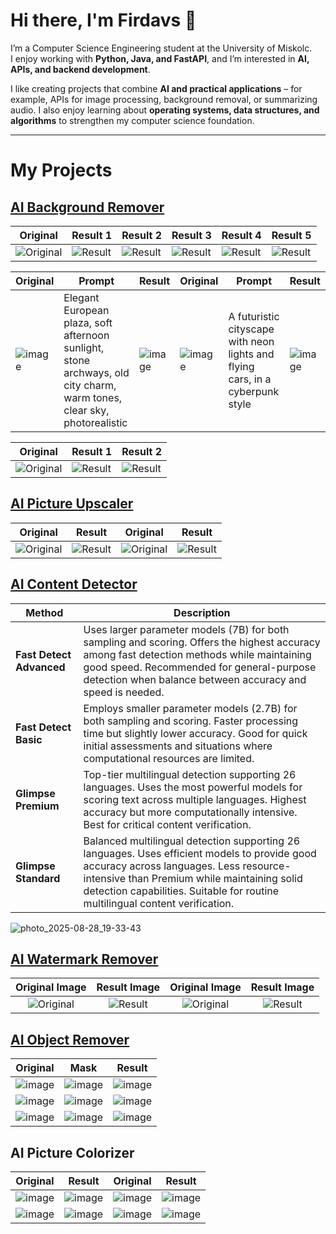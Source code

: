 # Hi there, I'm Firdavs 👋

I’m a Computer Science Engineering student at the University of Miskolc.  
I enjoy working with **Python, Java, and FastAPI**, and I’m interested in **AI, APIs, and backend development**.  

I like creating projects that combine **AI and practical applications** – for example, APIs for image processing, background removal, or summarizing audio. I also enjoy learning about **operating systems, data structures, and algorithms** to strengthen my computer science foundation.  

---

# My Projects

## [AI Background Remover](https://rapidapi.com/firdavscoder1/api/ai-background-remover)

| Original | Result 1 | Result 2 | Result 3 | Result 4 | Result 5 |
|----------|----------|----------|----------|----------|----------|
| ![Original](https://github.com/Firdavs-coder/remove-bg/raw/main/inputs/person.png) | ![Result](https://github.com/Firdavs-coder/remove-bg/raw/main/outputs/output1.png) | ![Result](https://github.com/Firdavs-coder/remove-bg/raw/main/outputs/output2.png) | ![Result](https://github.com/Firdavs-coder/remove-bg/raw/main/outputs/output3.png) | ![Result](https://github.com/Firdavs-coder/remove-bg/raw/main/outputs/output4.png) | ![Result](https://github.com/Firdavs-coder/remove-bg/raw/main/outputs/output5.png) |

| Original | Prompt | Result | Original | Prompt | Result |
| ------ | ------ | ------ | ------ | ------ | ------ |
| ![image](https://github.com/Firdavs-coder/remove-bg/raw/main/outputs/output1.png) | Elegant European plaza, soft afternoon sunlight, stone archways, old city charm, warm tones, clear sky, photorealistic | ![image](https://github.com/Firdavs-coder/remove-bg/raw/main/outputs/output6.png) | ![image](https://i.ibb.co/YBvHfYYZ/mclaren-1-ht-gmh-240412-1712928561648-hp-Main-16x9.png) | A futuristic cityscape with neon lights and flying cars, in a cyberpunk style | ![image](https://i.ibb.co/LjydkBt/image.png) |

| Original | Result 1 | Result 2 |
|----------|----------|----------|
| ![Original](https://github.com/Firdavs-coder/remove-bg/raw/main/outputs/video1.gif) | ![Result](https://github.com/Firdavs-coder/remove-bg/raw/main/outputs/video2.gif) | ![Result](https://github.com/Firdavs-coder/remove-bg/raw/main/outputs/video3.gif) |

## [AI Picture Upscaler](https://rapidapi.com/firdavscoder1/api/ai-picture-upscaler)

| Original | Result | Original | Result |
| --- | --- | --- | --- |
| ![Original](https://i.ibb.co/rRD8MPFL/photo-2025-04-26-11-03-47.jpg) | ![Result](https://i.ibb.co/nN1frMCC/568e7ca7-5c10-434e-8f81-f7e1286e0575.png) | ![Original](https://i.ibb.co/Ld2DKrwz/photo-2025-04-26-11-16-30.jpg) | ![Result](https://i.ibb.co/3yvHtjJv/56acbf26-41b8-45e3-a73c-a0fe4efb685e.png) |

## [AI Content Detector](https://rapidapi.com/firdavscoder1/api/ai-content-detector11)

| Method                        | Description |
|-------------------------------|-------------|
| **Fast Detect Advanced**    | Uses larger parameter models (7B) for both sampling and scoring. Offers the highest accuracy among fast detection methods while maintaining good speed. Recommended for general-purpose detection when balance between accuracy and speed is needed. |
| **Fast Detect Basic**    | Employs smaller parameter models (2.7B) for both sampling and scoring. Faster processing time but slightly lower accuracy. Good for quick initial assessments and situations where computational resources are limited. |
| **Glimpse Premium** | Top-tier multilingual detection supporting 26 languages. Uses the most powerful models for scoring text across multiple languages. Highest accuracy but more computationally intensive. Best for critical content verification. |
| **Glimpse Standard** | Balanced multilingual detection supporting 26 languages. Uses efficient models to provide good accuracy across languages. Less resource-intensive than Premium while maintaining solid detection capabilities. Suitable for routine multilingual content verification. |

![photo_2025-08-28_19-33-43](https://github.com/user-attachments/assets/68d88d8c-ee8c-46bd-9d29-5cb951da5324)

## [AI Watermark Remover](https://rapidapi.com/firdavscoder1/api/ai-watermark-remover)

| Original Image | Result Image | Original Image | Result Image |
|:--------------:|:------------:|:--------------:|:------------:|
| ![Original](https://github.com/user-attachments/assets/f9c0b63d-e19c-4e07-b3a7-2b120e94de99) | ![Result](https://github.com/user-attachments/assets/5b1fbda8-b47f-4cc0-acba-8ee75d8a2af9) | ![Original](https://github.com/user-attachments/assets/bc0c33a0-eb3e-469f-ab82-94893234dbca) | ![Result](https://github.com/user-attachments/assets/d7d01392-ff52-470c-adca-f5325a605053) |

## [AI Object Remover](https://rapidapi.com/firdavscoder1/api/object-remover)

| Original|   Mask |Result |
| ------ | ------ | ------ |
| ![image](https://i.ibb.co/wMRsybC/62f2ab4ebeacab3383b5e.png) | ![image](https://i.ibb.co/qrXndd3/2e5cd06873e4144d3abbf.png) | ![image](https://i.ibb.co/RCtRPjJ/download.jpg) |
| ![image](https://i.ibb.co/5nfcm1P/dracaena-cinnabari.jpg) | ![image](https://i.ibb.co/NpLT9T8/result.jpg) | ![image](https://i.ibb.co/dsZfNvb/download.jpg) |
| ![image](https://i.ibb.co/KyJ5CWy/original.png) | ![image](https://i.ibb.co/LCww7LY/result.jpg) | ![image](https://i.ibb.co/GPx7xJg/download.jpg) |

##  AI Picture Colorizer

|  Original |Result |  Original |Result |
| ------ | ------ | ------ | ------ |
| ![image](https://i.ibb.co/12vJ841/01-landscape-photograph-in-black-and-white-6466-900-600-100.webp) | ![image](https://i.ibb.co/nw9fqHN/download.jpg) | ![image](https://i.ibb.co/VMhtcvL/BW-using-curves.webp) | ![image](https://i.ibb.co/GTkYFwp/download.jpg) |
| ![image](https://i.ibb.co/JCMtctm/360-F-236663023-r-Wz-CTBGv3-OI4-Te-Usb6-Mqi-Zz-Fgn-ROq5-YX.jpg) | ![image](https://i.ibb.co/TW24whF/download.jpg) | ![image](https://i.ibb.co/rZyd119/man-8554081-640.webp) | ![image](https://i.ibb.co/MZs8S0t/download.jpg) |
